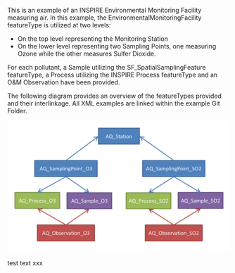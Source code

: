 This is an example of an INSPIRE Environmental Monitoring Facility measuring air. 
In this example, the EnvironmentalMonitoringFacility featureType is utilized at two levels:
* On the top level representing the Monitoring Station
* On the lower level representing two Sampling Points, one measuring Ozone while the other measures Sulfer Dioxide.

For each pollutant, a Sample utilizing the SF_SpatialSamplingFeature featureType, a Process utilizing the INSPIRE Process featureType and an O&M Observation have been provided.

The following diagram provides an overview of the featureTypes provided and their interlinkage. All XML examples are linked within the example Git Folder.

![alt text](https://github.com/DataCoveEU/INSPIRE_EF/blob/master/AQ_Example/Overview.png)

test text xxx
